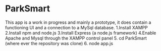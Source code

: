 # ParkSmart
This app is a work in progress and mainly a prototype, it does contain a functioning UI and a connection to a MySql database.
1.Install XAMPP
2.Install npm and node.js
3.Install Express (a node.js framework)
4.Enable Apache and Mysql through the XAMPP control panel
5. cd ParkSmart (where ever the repository was clone) 
6. node app.js
